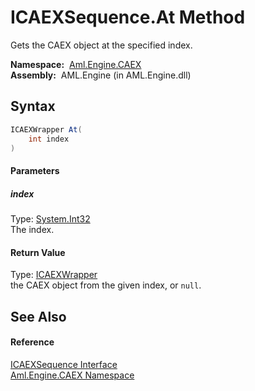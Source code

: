ICAEXSequence.At Method
=======================
Gets the CAEX object at the specified index.

  **Namespace:**  [Aml.Engine.CAEX][1]  
  **Assembly:**  AML.Engine (in AML.Engine.dll)

Syntax
------

```csharp
ICAEXWrapper At(
	int index
)
```

#### Parameters

##### *index*
Type: [System.Int32][2]  
The index.

#### Return Value
Type: [ICAEXWrapper][3]  
the CAEX object from the given index, or `null`.

See Also
--------

#### Reference
[ICAEXSequence Interface][4]  
[Aml.Engine.CAEX Namespace][1]  

[1]: ../README.md
[2]: https://docs.microsoft.com/dotnet/api/system.int32
[3]: ../ICAEXWrapper/README.md
[4]: README.md
[5]: https://www.automationml.org
[6]: ../../icons/logoShade.png